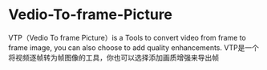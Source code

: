 # Vedio-To-frame-Picture
VTP（Vedio To frame Picture）is a Tools to convert video from frame to frame image, you can also choose to add quality enhancements.
VTP是一个将视频逐帧转为帧图像的工具，你也可以选择添加画质增强来导出帧
